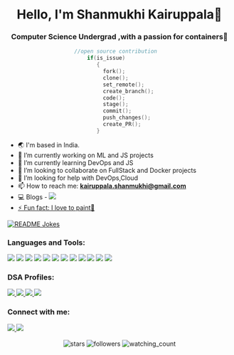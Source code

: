 <h1 align="center"> Hello, I'm Shanmukhi Kairuppala👋</h1>
<h3 align="center">Computer Science Undergrad ,with a passion for containers🐳</h3> 

 ```c
                      //open source contribution
                          if(is_issue)
                             {
                               fork();
                               clone();
                               set_remote();
                               create_branch();
                               code();
                               stage();
                               commit();
                               push_changes();
                               create_PR();
                             }       
  ```
 
<!--
**ShanmukhiKairuppala/ShanmukhiKairuppala** is a ✨ _special_ ✨ repository because its `README.md` (this file) appears on your GitHub profile.

Here are some ideas to get you started:-->

- 🌏 I'm based in India.
- 🔭 I’m currently working on ML and JS projects
- 🌱 I’m currently learning DevOps and JS
- 👯 I’m looking to collaborate on FullStack and Docker projects
- 🤔 I’m looking for help with DevOps,Cloud
- 📫 How to reach me: **kairuppala.shanmukhi@gmail.com**
- 💻 Blogs -  <a href= "https://shanmukhi.hashnode.dev/"><img src="https://img.shields.io/badge/Hashnode-2962FF?style=for-the-badge&logo=hashnode&logoColor=white"/>
- ⚡ Fun fact: I love to paint🎨 

<a href="https://readme-jokes.vercel.app"><img align="center" src="https://readme-jokes.vercel.app/api?hideBorder&theme=gradientBlue" alt="README Jokes"></a>
### Languages and Tools:
<div align = "left">
   <img src = "https://img.shields.io/badge/HTML5-E34F26?style=for-the-badge&logo=html5&logoColor=white"/>
 <img src = "https://img.shields.io/badge/CSS3-1572B6?style=for-the-badge&logo=css3&logoColor=white"/>
<img src=" https://img.shields.io/badge/C%23-239120?style=for-the-badge&logo=c-sharp&logoColor=white"/>
<img src = "https://img.shields.io/badge/Java-ED8B00?style=for-the-badge&logo=java&logoColor=white"/>
  <img src = "https://img.shields.io/badge/C-00599C?style=for-the-badge&logo=c&logoColor=white"/>
  <img src = "https://img.shields.io/badge/Python-14354C?style=for-the-badge&logo=python&logoColor=white"/>
 <img src = "https://img.shields.io/badge/Docker-2CA5E0?style=for-the-badge&logo=docker&logoColor=white"/>
 <img src = "https://img.shields.io/badge/Jupyter-F37626.svg?&style=for-the-badge&logo=Jupyter&logoColor=white"/>
 <img src = "https://img.shields.io/badge/Postman-FF6C37?style=for-the-badge&logo=Postman&logoColor=white"/>
 <img src = "https://img.shields.io/badge/Xampp-F37623?style=for-the-badge&logo=xampp&logoColor=white"/>
 <img src = "https://img.shields.io/badge/Colab-F9AB00?style=for-the-badge&logo=googlecolab&color=525252"/>
  <img src = "https://img.shields.io/badge/VSCode-0078D4?style=for-the-badge&logo=visual%20studio%20code&logoColor=white"/>
  </div>
  
   ###  DSA Profiles:
 <div id="badges" align="left">
 <a href = "https://leetcode.com/Shanmukhi_kairuppala/">
 <img src ="https://img.shields.io/badge/-LeetCode-FFA116?style=for-the-badge&logo=LeetCode&logoColor=black"/>
 </a>

 <a href = "https://www.hackerrank.com/21241A05M7">
 <img src ="https://img.shields.io/badge/-Hackerrank-2EC866?style=for-the-badge&logo=HackerRank&logoColor=white"/>
 </a>

  <a href = "https://codeforces.com/profile/Shanmukhi_21241A05M7">
 <img src ="https://img.shields.io/badge/Codeforces-445f9d?style=for-the-badge&logo=Codeforces&logoColor=white"/>
 </a>

  <a href = "https://www.codechef.com/users/shanmukhi_05m7">
 <img src ="https://img.shields.io/badge/-CodeChef-5B4638?style=for-the-badge&logo=CodeChef&logoColor=white"/>
 </a> 
 
</div>

###  Connect with me:

<div id="badges" align="left">
  <a href= "https://www.linkedin.com/in/shanmukhi-kairuppala-56535525b/">
   <img src="https://img.shields.io/badge/LinkedIn-0077B5?style=for-the-badge&logo=linkedin&logoColor=white"/>
  </a>
 
 <a href = "https://twitter.com/Sirius_2003"/>
 <img src ="https://img.shields.io/badge/Twitter-1DA1F2?style=for-the-badge&logo=twitter&logoColor=white"/>
 </a> 
</div>
 <!--
 <div >
    <img class="img" src="https://github-readme-stats.vercel.app/api?username=ShanmukhiKairuppala&show_icons=true&theme=radical" />
     <img src="https://github-readme-streak-stats.herokuapp.com/?user=ShanmukhiKairuppala&theme=nightowl" alt="mystreak"/>
</div>
 
  <div align="center" > 
  <img class="img"  src="https://github-readme-stats.vercel.app/api/top-langs/?username=ShanmukhiKairuppala&theme=react&layout=tokyonight" />
 --> 
 <!--
  [![Shanmukhi's GitHub | Stats](https://stats.quine.sh/Shanmukhi/github?theme=light)](https://quine.sh)
 
 [![Shanmukhi's github activity graph](https://github-readme-activity-graph.cyclic.app/graph?username=ShanmukhiKairuppala&bg_color=0f2d3d&color=1cadfb&line=1cadfb&point=1cadfb&area=true&hide_border=true)](https://github.com/ashutosh00710/github-readme-activity-graph)


  </div>  
  -->
 <br />
  <div align="center"> 
  <img src="https://img.shields.io/github/stars/ShanmukhiKairuppala?label=Stars" alt="stars">
 <img alt="followers" title="Follow me on Github" src="https://img.shields.io/github/followers/ShanmukhiKairuppala?color=236ad3&style=for-the-      badge&logo=github&label=Followers"/>
 <img src="https://komarev.com/ghpvc/?username=ShanmukhiKairuppala&color=brightgreen" alt="watching_count" />
 <br/>
<!--
<img src="https://github-profile-trophy.vercel.app/?username=ShanmukhiKairuppala&theme=juicyfresh&no-bg=true" />
</div>
-->
